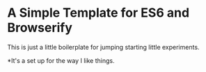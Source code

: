 # A Simple Template for ES6 and Browserify

This is just a little boilerplate for jumping starting little experiments.

*It's a set up for the way I like things.
